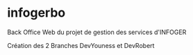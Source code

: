 # infogerbo
Back Office Web du projet de gestion des services d'INFOGER

Création des 2 Branches DevYouness et DevRobert


